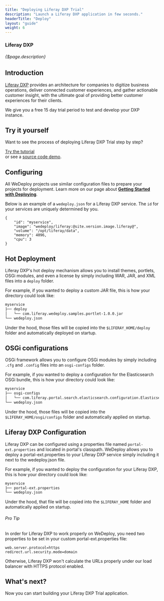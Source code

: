 ```yaml
---
title: "Deploying Liferay DXP Trial"
description: "Launch a Liferay DXP application in few seconds."
headerTitle: "Deploy"
layout: "guide"
weight: 6
---
```


### Liferay DXP

###### {$page.description}

<article id="1">

## Introduction

[Liferay DXP](https://www.liferay.com/digital-experience-platform) provides an architecture for companies to digitize business operations, deliver connected customer experiences, and gather actionable customer insight, with the ultimate goal of providing better customer experiences for their clients.

We give you a free 15 day trial period to test and develop your DXP instance.

</article>

<article id="2">

## Try it yourself

Want to see the process of deploying Liferay DXP Trial step by step?

<div class="guide-btn-cta">
	<a class="btn btn-accent btn-sm" href="/tutorials/liferay-dxp/" target="_blank" data-senna-off>
		<span class="icon-16-external"></span>Try the tutorial
	</a>
</div>

<div class="guide-aux-cta">
	or see a <a href="https://github.com/wedeploy/boilerplate-liferay-dxp" target="_blank" data-senna-off>source code demo</a>.
</div>

</article>

<article id="3">

## Configuring

<aside>

All WeDeploy projects use similar configuration files to prepare your projects for deployment. Learn more on our page about <strong><a href="/docs/deploy/getting-started/">Getting Started with Deploying</a></strong>.

</aside>

Below is an example of a `wedeploy.json` for a Liferay DXP service. The `id` for your services are uniquely determined by you.

```application/json
{
	"id": "myservice",
	"image": "wedeploy/liferay:@site.version.image.liferay@",
	"volume": "/opt/liferay/data",
	"memory": 4096,
	"cpu": 3
}
```

</article>

<article id="4">

## Hot Deployment

Liferay DXP's hot deploy mechanism allows you to install themes, portlets, OSGi modules, and even a license by simply including WAR, JAR, and XML files into a `deploy` folder.

For example, if you wanted to deploy a custom JAR file, this is how your directory could look like:

```xml
myservice
├── deploy
│   └── com.liferay.wedeploy.samples.portlet-1.0.0.jar
└── wedeploy.json
```

Under the hood, those files will be copied into the `$LIFERAY_HOME/deploy` folder and automatically deployed on startup.

</article>

<article id="5">

## OSGi configurations

OSGi framework allows you to configure OSGi modules by simply including `.cfg` and `.config` files into an `osgi-configs` folder.

For example, if you wanted to deploy a configuration for the Elasticsearch OSGi bundle, this is how your directory could look like:

```xml
myservice
├── osgi-configs
│   └── com.liferay.portal.search.elasticsearch.configuration.ElasticsearchConfiguration.config
└── wedeploy.json
```

Under the hood, those files will be copied into the `$LIFERAY_HOME/osgi/configs` folder and automatically applied on startup.

</article>

<article id="6">

## Liferay DXP Configuration

Liferay DXP can be configured using a properties file named `portal-ext.properties` and located in portal's classpath. WeDeploy allows you to deploy a portal-ext.properties to your Liferay DXP service simply including it next to the wedeploy.json file.

For example, if you wanted to deploy the configuration for your Liferay DXP, this is how your directory could look like:

```xml
myservice
├── portal-ext.properties
└── wedeploy.json
```

Under the hood, that file will be copied into the `$LIFERAY_HOME` folder and automatically applied on startup.

</article>

<aside>

###### <span class="icon-16-star"></span> Pro Tip

In order for Liferay DXP to work properly on WeDeploy, you need two properties to be set in your custom portal-ext.properties file:

```properties
web.server.protocol=https
redirect.url.security.mode=domain
```

Otherwise, Liferay DXP won't calculate the URLs properly under our load balancer with HTTPS protocol enabled.

</aside>

## What's next?

Now you can start building your Liferay DXP Trial application.
